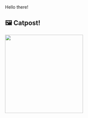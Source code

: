 Hello there!



## 🖼️ Catpost!

<sub>
    <img src="https://cdn2.thecatapi.com/images/efa.gif" height="256">
</sub>

